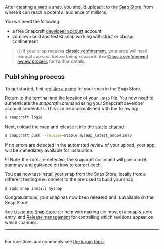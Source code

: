 After [creating a snap](creating-a-snap.md) a snap, you should upload it to the [Snap Store](https://snapcraft.io/store), from where it can reach a potential audience of millions. 

You will need the following:
- a free Snapcraft [developer account](/t/creating-your-developer-account/6760) account
- your own built and tested snap working with [strict](snap-confinement.md#strict) or [classic](snap-confinement.md#classic) confinement

> ⓘ If your snap requires [classic confinement](snap-confinement.md#classic), your snap will need manual approval before being released. See [Classic confinement review process](/t/process-for-reviewing-classic-confinement-snaps/1460) for further details.

## Publishing process

To get started, first [register a name](/t/registering-your-app-name/6793) for your snap in the Snap Store.

Return to the terminal and the location of your `.snap` file. You now need to authenticate the *snapcraft* command using your Snapcraft developer account credentials. This can be accomplished with the following:

```bash
$ snapcraft login
```

Next, upload the snap and release it into the [stable channel](channels.md):

```bash
$ snapcraft push --release=stable mysnap_latest_amd64.snap
```

If no errors are detected in the automated review of your upload, your app will be immediately available for installation.

!!! Note:
    If errors are detected, the snapcraft command will give a brief summary
    and guidance on how to correct each.

You can now test-install your snap from the Snap Store, ideally from a different testing environment to the one used to build your snap:

```bash
$ sudo snap install mysnap
```
Congratulations, your snap has now been released and is available on the Snap Store!



See [Using the Snap Store](using-the-snap-store.md) for help with making the most of a snap's store entry, and [Release management](/t/release-management/12442) for controlling which revisions appear on which channels.<br><hr><br><div class='footer'>For questions and comments see <a href='https://forum.snapcraft.io/t/releasing-your-app/6795'>the forum topic</a>.